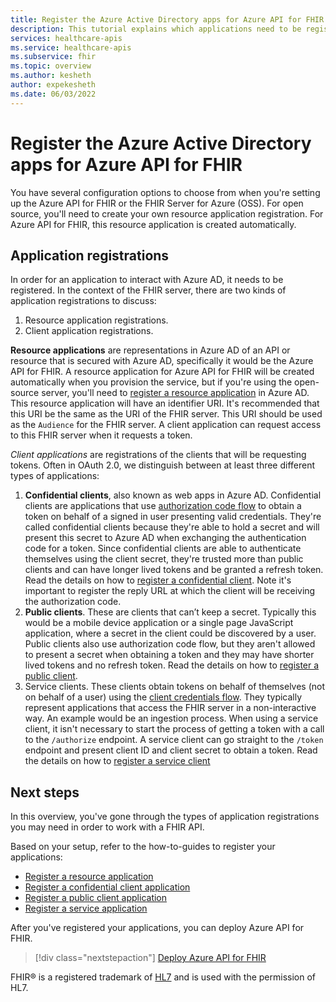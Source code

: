 ```yaml
---
title: Register the Azure Active Directory apps for Azure API for FHIR
description: This tutorial explains which applications need to be registered for Azure API for FHIR and FHIR Server for Azure.
services: healthcare-apis
ms.service: healthcare-apis
ms.subservice: fhir
ms.topic: overview
ms.author: kesheth
author: expekesheth
ms.date: 06/03/2022
---
```


# Register the Azure Active Directory apps for Azure API for FHIR

You have several configuration options to choose from when you're setting up the Azure API for FHIR or the FHIR Server for Azure (OSS). For open source, you'll need to create your own resource application registration. For Azure API for FHIR, this resource application is created automatically.

## Application registrations

In order for an application to interact with Azure AD, it needs to be registered. In the context of the FHIR server, there are two kinds of application registrations to discuss:

1. Resource application registrations.
1. Client application registrations.

**Resource applications** are representations in Azure AD of an API or resource that is secured with Azure AD, specifically it would be the Azure API for FHIR. A resource application for Azure API for FHIR will be created automatically when you provision the service, but if you're using the open-source server, you'll need to [register a resource application](register-resource-azure-ad-client-app.md) in Azure AD. This resource application will have an identifier URI. It's recommended that this URI be the same as the URI of the FHIR server. This URI should be used as the `Audience` for the FHIR server. A client application can request access to this FHIR server when it requests a token.

*Client applications* are registrations of the clients that will be requesting tokens. Often in OAuth 2.0, we distinguish between at least three different types of applications:

1. **Confidential clients**, also known as web apps in Azure AD. Confidential clients are applications that use [authorization code flow](../../active-directory/develop/v2-oauth2-auth-code-flow.md) to obtain a token on behalf of a signed in user presenting valid credentials. They're called confidential clients because they're able to hold a secret and will present this secret to Azure AD when exchanging the authentication code for a token. Since confidential clients are able to authenticate themselves using the client secret, they're trusted more than public clients and can have longer lived tokens and be granted a refresh token. Read the details on how to [register a confidential client](register-confidential-azure-ad-client-app.md). Note it's important to register the reply URL at which the client will be receiving the authorization code.
1. **Public clients**. These are clients that can’t keep a secret. Typically this would be a mobile device application or a single page JavaScript application, where a secret in the client could be discovered by a user. Public clients also use authorization code flow, but they aren't allowed to present a secret when obtaining a token and they may have shorter lived tokens and no refresh token. Read the details on how to [register a public client](register-public-azure-ad-client-app.md).
1. Service clients. These clients obtain tokens on behalf of themselves (not on behalf of a user) using the [client credentials flow](../../active-directory/develop/v2-oauth2-client-creds-grant-flow.md). They typically represent applications that access the FHIR server in a non-interactive way. An example would be an ingestion process. When using a service client, it isn't necessary to start the process of getting a token with a call to the `/authorize` endpoint. A service client can go straight to the `/token` endpoint and present client ID and client secret to obtain a token. Read the details on how to [register a service client](register-service-azure-ad-client-app.md)

## Next steps

In this overview, you've gone through the types of application registrations you may need in order to work with a FHIR API.

Based on your setup, refer to the how-to-guides to register your applications:

* [Register a resource application](register-resource-azure-ad-client-app.md)
* [Register a confidential client application](register-confidential-azure-ad-client-app.md)
* [Register a public client application](register-public-azure-ad-client-app.md)
* [Register a service application](register-service-azure-ad-client-app.md)

After you've registered your applications, you can deploy Azure API for FHIR.

>[!div class="nextstepaction"]
>[Deploy Azure API for FHIR](fhir-paas-portal-quickstart.md)

FHIR&#174; is a registered trademark of [HL7](https://hl7.org/fhir/) and is used with the permission of HL7.